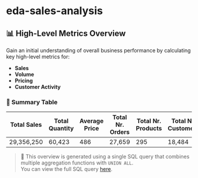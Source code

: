 # eda-sales-analysis
## 📊 High-Level Metrics Overview

Gain an initial understanding of overall business performance by calculating key high-level metrics for:

- **Sales**
- **Volume**
- **Pricing**
- **Customer Activity**

### 🧮 Summary Table

| **Total Sales** | **Total Quantity** | **Average Price** | **Total Nr. Orders** | **Total Nr. Products** | **Total Nr. Customers** |
|-----------------|--------------------|--------------------|-----------------------|-------------------------|--------------------------|
| 29,356,250      | 60,423             | 486                | 27,659                | 295                     | 18,484                   |

> 📌 This overview is generated using a single SQL query that combines multiple aggregation functions with `UNION ALL`.  
> You can view the full SQL query [here](scripts/1_Business_metrics).
